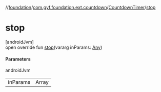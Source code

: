 //[foundation](../../../index.md)/[com.gyf.foundation.ext.countdown](../index.md)/[CountdownTimer](index.md)/[stop](stop.md)

# stop

[androidJvm]\
open override fun [stop](stop.md)(vararg inParams: [Any](https://kotlinlang.org/api/core/kotlin-stdlib/kotlin/-any/index.html))

#### Parameters

androidJvm

| | |
|---|---|
| inParams | Array<out Any> |